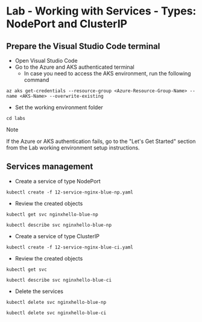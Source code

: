 # Lab - Working with Services - Types: NodePort and ClusterIP

## Prepare the Visual Studio Code terminal

* Open Visual Studio Code
* Go to the Azure and AKS authenticated terminal
  * In case you need to access the AKS environment, run the following command

```shell
az aks get-credentials --resource-group <Azure-Resource-Group-Name> --name <AKS-Name> --overwrite-existing
```

* Set the working environment folder

```shell
cd labs
```

> [!NOTE]
> If the Azure or AKS authentication fails, go to the "Let's Get Started" section from the  Lab working environment setup instructions.

## Services management

* Create a service of type NodePort

```shell
kubectl create -f 12-service-nginx-blue-np.yaml
```

* Review the created objects

```shell
kubectl get svc nginxhello-blue-np

kubectl describe svc nginxhello-blue-np
```

* Create a service of type ClusterIP

```shell
kubectl create -f 12-service-nginx-blue-ci.yaml
```

* Review the created objects

```shell
kubectl get svc

kubectl describe svc nginxhello-blue-ci
```

* Delete the services

```shell
kubectl delete svc nginxhello-blue-np

kubectl delete svc nginxhello-blue-ci
```
